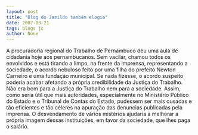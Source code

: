 ```yaml
---
layout: post
title: "Blog do Jamildo também elogia"
date: 2007-03-21
tags: blogs jc
author: None
---
```

A procuradoria regional do Trabalho de Pernambuco deu uma aula de cidadania hoje aos pernambucanos.
Sem vacilar, chamou todos os envolvidos e está tirando a limpo, na frente da imprensa, representando a sociedade, o acordo nebuloso feito por uma filha do prefeito Newton Carneiro e uma fundação municipal.
Se nada fizesse, o acordo suspeito poderia acabar afetando a própria credibilidade da Justiça do Trabalho. Não era bom para a Justiça do Trabalho nem para a sociedade.
Assim, como seria útil que mais autoridades, especialmente no Ministério Público do Estado e o Tribunal de Contas do Estado, pudessem ser mais ousadas e tão eficientes e tão céleres na apuração das denuncias publicadas pela imprensa. 
O desvendamento de vários mistérios ajudaria a melhorar a própria imagem dessas instituições, em favor da sociedade, que lhes paga o salário. 